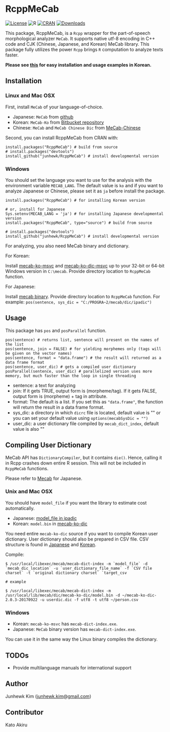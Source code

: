 # RcppMeCab

[![License](https://img.shields.io/badge/license-GPL-brightgreen.svg?style=flat)](http://www.gnu.org/licenses/gpl.html)
![R](https://img.shields.io/github/r-package/v/junhewk/RcppMeCab)
[![CRAN](http://www.r-pkg.org/badges/version/RcppMeCab)](https://cran.r-project.org/package=RcppMeCab)
[![Downloads](http://cranlogs.r-pkg.org/badges/RcppMeCab?color=brightgreen)](http://www.r-pkg.org/pkg/RcppMeCab)

This package, RcppMeCab, is a `Rcpp` wrapper for the part-of-speech morphological analyzer `MeCab`. It supports native utf-8 encoding in C++ code and CJK (Chinese, Japanese, and Korean) MeCab library. This package fully utilizes the power `Rcpp` brings `R` computation to analyze texts faster.

__Please see [this](README_kr.Rmd) for easy installation and usage examples in Korean.__

## Installation

### Linux and Mac OSX

First, install `MeCab` of your language-of-choice.

+ Japanese: `MeCab` from [github](http://taku910.github.io/mecab/)
+ Korean: `MeCab-Ko` from [Bitbucket repository](https://bitbucket.org/eunjeon/mecab-ko)
+ Chinese: `MeCab` and `MeCab Chinese Dic` from [MeCab-Chinese](http://www.52nlp.cn/%E7%94%A8mecab%E6%89%93%E9%80%A0%E4%B8%80%E5%A5%97%E5%AE%9E%E7%94%A8%E7%9A%84%E4%B8%AD%E6%96%87%E5%88%86%E8%AF%8D%E7%B3%BB%E7%BB%9F%E4%B8%89%EF%BC%9Amecab-chinese)

Second, you can install RcppMeCab from CRAN with:

```
install.packages("RcppMeCab") # build from source
# install.packages("devtools")
install_github("junhewk/RcppMeCab") # install developmental version
```

### Windows

You should set the language you want to use for the analysis with the environment variable `MECAB_LANG`. The default value is `ko` and if you want to analyze Japanese or Chinese, please set it as `ja` before install the package.

```
install.packages("RcppMeCab") # for installing Korean version

# or, install for Japanese
Sys.setenv(MECAB_LANG = 'ja') # for installing Japanese developmental version
install.packages("RcppMeCab", type="source") # build from source

# install.packages("devtools")
install_github("junhewk/RcppMeCab") # install developmental version
```

For analyzing, you also need MeCab binary and dictionary.

For Korean:

Install [mecab-ko-msvc](https://github.com/Pusnow/mecab-ko-msvc) and [mecab-ko-dic-msvc](https://github.com/Pusnow/mecab-ko-dic-msvc) up to your 32-bit or 64-bit Windows version in `C:\mecab`. Provide directory location to `RcppMeCab` function.

For Japanese:

Install [mecab binary](https://drive.google.com/uc?export=download&id=0B4y35FiV1wh7WElGUGt6ejlpVXc). Provide directory location to `RcppMeCab` function. For example: `pos(sentence, sys_dic = "C:/PROGRA~2/mecab/dic/ipadic")`

## Usage

This package has `pos` and `posParallel` function.

```
pos(sentence) # returns list, sentence will present on the names of the list
pos(sentence, join = FALSE) # for yielding morphemes only (tags will be given on the vector names)
pos(sentence, format = "data.frame") # the result will returned as a data frame format
pos(sentence, user_dic) # gets a compiled user dictionary 
posParallel(sentence, user_dic) # parallelized version uses more memory, but much faster than the loop in single threading
```

+ sentence: a text for analyzing
+ join: If it gets TRUE, output form is (morpheme/tag). If it gets FALSE, output form is (morpheme) + tag in attribute.
+ format: The default is a list. If you set this as `"data.frame"`, the function will return the result in a data frame format.
+ sys_dic: a directory in which `dicrc` file is located, default value is "" or you can set your default value using `options(mecabSysDic = "")` 
+ user_dic: a user dictionary file compiled by `mecab_dict_index`, default value is also ""

## Compiling User Dictionary

MeCab API has `DictionaryCompiler`, but it contains `die()`. Hence, calling it in Rcpp crashes down entire R session. This will not be included in `RcppMeCab` functions.

Please refer to [Mecab](http://taku910.github.io/mecab/dic.html) for Japanese.

### Unix and Mac OSX

You should have `model_file` if you want the library to estimate cost automatically. 

+ Japanese: [model_file in ipadic](https://drive.google.com/uc?export=download&id=0B4y35FiV1wh7bnc5aFZSTE9qNnM)
+ Korean: `model.bin` in [mecab-ko-dic](https://bitbucket.org/eunjeon/mecab-ko-dic)

You need entire `mecab-ko-dic` source if you want to compile Korean user dictionary. User dictionary should also be prepared in CSV file. CSV structure is found in [Japanese](http://taku910.github.io/mecab/dic.html) and [Korean](https://bitbucket.org/eunjeon/mecab-ko-dic/src/e39e16059b8748c2663ab09195a08293c7063a28/final/user-dic/README.md?fileviewer=file-view-default).

Compile:

```
$ /usr/local/libexec/mecab/mecab-dict-index -m `model_file` -d `mecab_dic_location` -u `user_dictionary_file_name` -f `CSV file charset` -t `original dictionary charset` `target_csv

# example

$ /usr/local/libexec/mecab/mecab-dict-index -m /usr/local/lib/mecab/dic/mecab-ko-dic/model.bin -d ~/mecab-ko-dic-2.0.3-20170922 -u userdic.dic -f utf8 -t utf8 ~/person.csv
```

### Windows

+ Korean: `mecab-ko-msvc` has `mecab-dict-index.exe`.
+ Japanese: `MeCab` binary version has `mecab-dict-index.exe`.

You can use it in the same way the Linux binary compiles the dictionary.

## TODOs

+ Provide multilanguage manuals for international support

## Author

Junhewk Kim (junhewk.kim@gmail.com)

## Contributor

Kato Akiru
